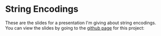 # String Encodings

These are the slides for a presentation I'm giving about string encodings.
You can view the slides by going to the [github page][1] for this project:

[1]: https://jwillesen.github.com/string-encodings-presentation/
